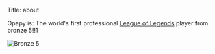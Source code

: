 Title: about

Opapy is: The world's first professional [League of Legends](http://leagueoflegends.com/) player from bronze 5!!1

![Bronze 5]({filename}/assets/bronze5.png)
